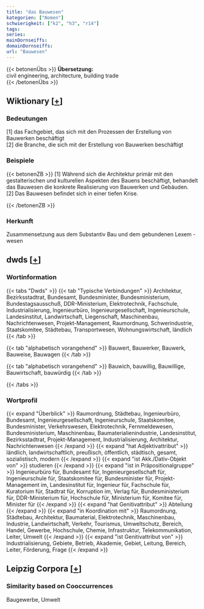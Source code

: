 ```yaml
---
title: "das Bauwesen"
kategorien: ["Nomen"]
schwierigkeit: ["k2", "h3", "r14"]
tags:
series:
mainDornseiffs:
domainDornseiffs:
url: "Bauwesen"
---
```


{{< betonenÜbs >}}
**Übersetzung:**  
civil engineering, architecture, building trade  
{{< /betonenÜbs >}}

## Wiktionary [[+](https://de.wiktionary.org/wiki/Bauwesen)]

### Bedeutungen
[1] das Fachgebiet, das sich mit den Prozessen der Erstellung von Bauwerken beschäftigt  
[2] die Branche, die sich mit der Erstellung von Bauwerken beschäftigt  

### Beispiele
{{< betonenZB >}}
[1] Während sich die Architektur primär mit den gestalterischen und kulturellen Aspekten des Bauens beschäftigt, behandelt das Bauwesen die konkrete Realisierung von Bauwerken und Gebäuden.  
[2] Das Bauwesen befindet sich in einer tiefen Krise.  

{{< /betonenZB >}}
### Herkunft
Zusammensetzung aus dem Substantiv Bau und dem gebundenen Lexem -wesen  



## dwds [[+](https://www.dwds.de/wb/Bauwesen)]

### Wortinformation
{{< tabs "Dwds" >}}
{{< tab "Typische Verbindungen" >}}
Architektur, Bezirksstadtrat, Bundesamt, Bundesminister, Bundesministerium, Bundestagsausschuß, DDR-Ministerium, Elektrotechnik, Fachschule, Industrialisierung, Ingenieurbüro, Ingenieurgesellschaft, Ingenieurschule, Landesinstitut, Landwirtschaft, Liegenschaft, Maschinenbau, Nachrichtenwesen, Projekt-Management, Raumordnung, Schwerindustrie, Staatskomitee, Städtebau, Transportwesen, Wohnungswirtschaft, ländlich
{{< /tab >}}

{{< tab "alphabetisch vorangehend" >}}
Bauwert, Bauwerker, Bauwerk, Bauweise, Bauwagen
{{< /tab >}}

{{< tab "alphabetisch vorangehend" >}}
Bauwich, bauwillig, Bauwillige, Bauwirtschaft, bauwürdig
{{< /tab >}}

{{< /tabs >}}

### Wortprofil
{{< expand "Überblick" >}} Raumordnung, Städtebau, Ingenieurbüro, Bundesamt, Ingenieurgesellschaft, Ingenieurschule, Staatskomitee, Bundesminister, Verkehrswesen, Elektrotechnik, Fernmeldewesen, Bundesministerium, Maschinenbau, Baumaterialienindustrie, Landesinstitut, Bezirksstadtrat, Projekt-Management, Industrialisierung, Architektur, Nachrichtenwesen {{< /expand >}}
{{< expand "hat Adjektivattribut" >}} ländlich, landwirtschaftlich, preußisch, öffentlich, städtisch, gesamt, sozialistisch, modern {{< /expand >}}
{{< expand "ist Akk./Dativ-Objekt von" >}} studieren {{< /expand >}}
{{< expand "ist in Präpositionalgruppe" >}} Ingenieurbüro für, Bundesamt für, Ingenieurgesellschaft für, Ingenieurschule für, Staatskomitee für, Bundesminister für, Projekt-Management im, Landesinstitut für, Ingenieur für, Fachschule für, Kuratorium für, Stadtrat für, Korruption im, Verlag für, Bundesministerium für, DDR-Ministerium für, Hochschule für, Ministerium für, Komitee für, Minister für {{< /expand >}}
{{< expand "hat Genitivattribut" >}} Abteilung {{< /expand >}}
{{< expand "in Koordination mit" >}} Raumordnung, Städtebau, Architektur, Baumaterial, Elektrotechnik, Maschinenbau, Industrie, Landwirtschaft, Verkehr, Tourismus, Umweltschutz, Bereich, Handel, Gewerbe, Hochschule, Chemie, Infrastruktur, Telekommunikation, Leiter, Umwelt {{< /expand >}}
{{< expand "ist Genitivattribut von" >}} Industrialisierung, Gebiete, Betrieb, Akademie, Gebiet, Leitung, Bereich, Leiter, Förderung, Frage {{< /expand >}}

## Leipzig Corpora [[+](https://corpora.uni-leipzig.de/en/res?word=Bauwesen&corpusId=deu_newscrawl-public_2018)]


### Similarity based on Cooccurrences
Baugewerbe, Umwelt

